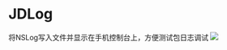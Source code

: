 # JDLog
将NSLog写入文件并显示在手机控制台上，方便测试包日志调试
![](https://github.com/wangjindong/JDTableView/blob/master/tableview.gif)

